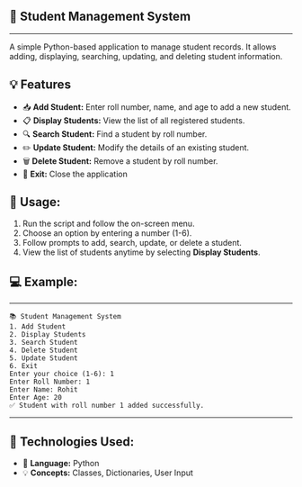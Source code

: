 🌟 **Student Management System**
---------------------------------
---------------------------------

A simple Python-based application to manage student records. It allows adding, displaying, searching, updating, and deleting student information.


💡 **Features**
----------------
* 📥 **Add Student:** Enter roll number, name, and age to add a new student.
* 📋 **Display Students:** View the list of all registered students.
* 🔍 **Search Student:** Find a student by roll number.
* ✏️ **Update Student:** Modify the details of an existing student.
* 🗑️ **Delete Student:** Remove a student by roll number.
* 🚪 **Exit:** Close the application

🚀 **Usage:**
--------------
1. Run the script and follow the on-screen menu.
2. Choose an option by entering a number (1-6).
3. Follow prompts to add, search, update, or delete a student.
4. View the list of students anytime by selecting **Display Students**.


## 💻 **Example:**
------------------
```
📚 Student Management System  
1. Add Student  
2. Display Students  
3. Search Student  
4. Delete Student  
5. Update Student  
6. Exit  
Enter your choice (1-6): 1  
Enter Roll Number: 1  
Enter Name: Rohit  
Enter Age: 20  
✅ Student with roll number 1 added successfully.  
```

---

🧰 **Technologies Used:**
--------------------------
* 🐍 **Language:** Python
* 💡 **Concepts:** Classes, Dictionaries, User Input

